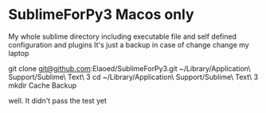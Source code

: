 # SublimeForPy3 Macos only
My whole sublime directory including executable file and self defined configuration and plugins
It's just a backup in case of change change my laptop

git clone git@github.com:Elaoed/SublimeForPy3.git ~/Library/Application\ Support/Sublime\ Text\ 3
cd ~/Library/Application\ Support/Sublime\ Text\ 3
mkdir Cache Backup

well. It didn't pass the test yet
